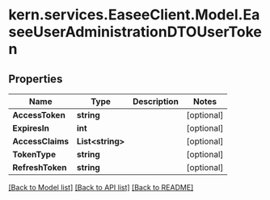 # kern.services.EaseeClient.Model.EaseeUserAdministrationDTOUserToken

## Properties

Name | Type | Description | Notes
------------ | ------------- | ------------- | -------------
**AccessToken** | **string** |  | [optional] 
**ExpiresIn** | **int** |  | [optional] 
**AccessClaims** | **List&lt;string&gt;** |  | [optional] 
**TokenType** | **string** |  | [optional] 
**RefreshToken** | **string** |  | [optional] 

[[Back to Model list]](../README.md#documentation-for-models) [[Back to API list]](../README.md#documentation-for-api-endpoints) [[Back to README]](../README.md)

